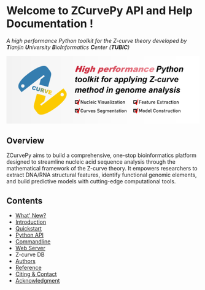 # Welcome to ZCurvePy API and Help Documentation !
*A high performance Python toolkit for the Z-curve theory developed by **T**ianjin **U**niversity **B**io**I**nformatics **C**enter (**TUBIC**)*  

![ZCurvePy LOGO](images\logo.png)
## Overview
ZCurvePy aims to build a comprehensive, one-stop bioinformatics platform designed to streamline nucleic acid sequence analysis through the mathematical framework of the Z-curve theory. It empowers researchers to extract DNA/RNA structural features, identify functional genomic elements, and build predictive models with cutting-edge computational tools.
## Contents
- [What' New?](./whatsnew.md)
- [Introduction](./introduction.md)
- [Quickstart](./quickstart.md)
- [Python API](./pythonapi.md)
- [Commandline](./commandline.md)
- [Web Server](./webserver.md)
- Z-curve DB
- [Authors](./authors.md)
- [Reference](./reference.md)
- [Citing & Contact](./citingcontact.md)
- [Acknowledgment](./acknowledgment.md)
